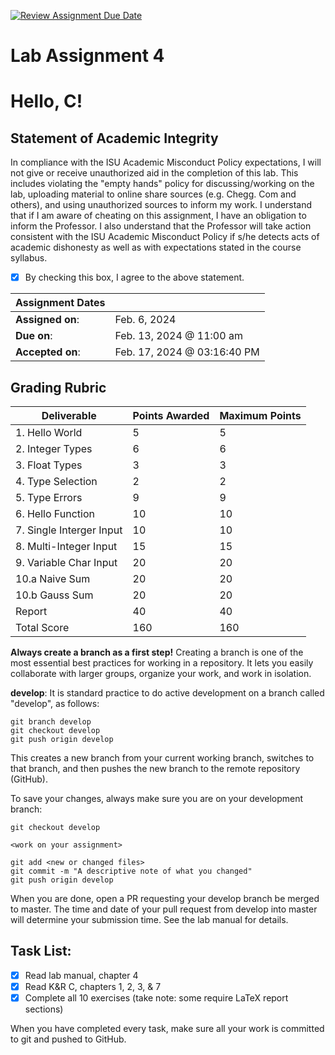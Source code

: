 [![Review Assignment Due Date](https://classroom.github.com/assets/deadline-readme-button-24ddc0f5d75046c5622901739e7c5dd533143b0c8e959d652212380cedb1ea36.svg)](https://classroom.github.com/a/dyZV33uh)
# Lab Assignment 4
# Hello, C!

## Statement of Academic Integrity

In compliance with the ISU Academic Misconduct Policy expectations, I will not give or receive unauthorized aid in the completion of this lab.  This includes violating the "empty hands" policy for discussing/working on the lab, uploading material to online share sources (e.g. Chegg. Com and others), and using unauthorized sources to inform my work. I understand that if I am aware of cheating on this assignment, I have an obligation to inform the Professor. I also understand that the Professor will take action consistent with the ISU Academic Misconduct Policy if s/he detects acts of academic dishonesty as well as with expectations stated in the course syllabus.

- [x] By checking this box, I agree to the above statement.

| Assignment Dates | |
| --- | --- |
|**Assigned on**: | Feb. 6, 2024 |
|**Due on**: | Feb. 13, 2024 @ 11:00 am |
|**Accepted on**: | Feb. 17, 2024 @ 03:16:40 PM |


## Grading Rubric

|Deliverable | Points Awarded | Maximum Points |
|---|---|---|
| 1. Hello World | 5 | 5 |
| 2. Integer Types | 6 | 6 |
| 3. Float Types | 3 | 3 |
| 4. Type Selection | 2 | 2 |
| 5. Type Errors | 9 | 9 |
| 6. Hello Function | 10 | 10 |
| 7. Single Interger Input | 10 | 10 |
| 8. Multi-Integer Input | 15 | 15 |
| 9. Variable Char Input | 20 | 20 |
| 10.a Naive Sum | 20 | 20 |
| 10.b Gauss Sum | 20 | 20 |
| Report | 40 | 40 |
| Total Score | 160 | 160 |
**Always create a branch as a first step!** Creating a branch is one of the most essential best practices for working in a repository. It lets you easily collaborate with larger groups, organize your work, and work in isolation.

**develop**: It is standard practice to do active development on a branch called "develop", as follows:

    git branch develop
    git checkout develop
    git push origin develop

This creates a new branch from your current working branch, switches to that branch, and then pushes the new branch to the remote repository (GitHub).

To save your changes, always make sure you are on your development branch:

    git checkout develop

    <work on your assignment>

    git add <new or changed files>
    git commit -m "A descriptive note of what you changed"
    git push origin develop

When you are done, open a PR requesting your develop branch be merged to master.
The time and date of your pull request from develop into master will determine your submission time. See the lab manual for details.


## Task List:
- [x] Read lab manual, chapter 4
- [x] Read K&R C, chapters 1, 2, 3, & 7
- [x] Complete all 10 exercises (take note: some require LaTeX report sections)

When you have completed every task, make sure all your work is committed to git and pushed to GitHub.
